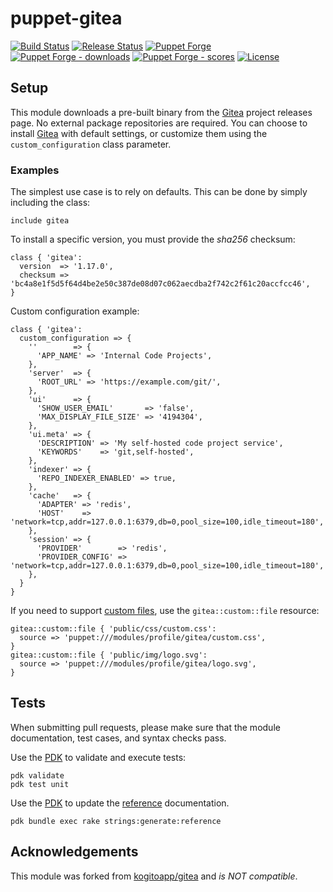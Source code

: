 # puppet-gitea

[![Build Status][workflow-ci-badge]][workflow-ci]
[![Release Status][workflow-release-badge]][workflow-release]
[![Puppet Forge][forge-badge]][forge-gitea]
[![Puppet Forge - downloads][forge-badge-dl]][forge-gitea]
[![Puppet Forge - scores][forge-badge-sc]][forge-gitea]
[![License][license-badge]](LICENSE)

## Setup

This module downloads a pre-built binary from the [Gitea] project releases
page. No external package repositories are required. You can choose to install
[Gitea] with default settings, or customize them using the
`custom_configuration` class parameter.

### Examples

The simplest use case is to rely on defaults. This can be done by simply
including the class:

```puppet
include gitea
```

To install a specific version, you must provide the _sha256_ checksum:

```puppet
class { 'gitea':
  version  => '1.17.0',
  checksum => 'bc4a8e1f5d5f64d4be2e50c387de08d07c062aecdba2f742c2f61c20accfcc46',
}
```

Custom configuration example:

```puppet
class { 'gitea':
  custom_configuration => {
    ''        => {
      'APP_NAME' => 'Internal Code Projects',
    },
    'server'  => {
      'ROOT_URL' => 'https://example.com/git/',
    },
    'ui'      => {
      'SHOW_USER_EMAIL'       => 'false',
      'MAX_DISPLAY_FILE_SIZE' => '4194304',
    },
    'ui.meta' => {
      'DESCRIPTION' => 'My self-hosted code project service',
      'KEYWORDS'    => 'git,self-hosted',
    },
    'indexer' => {
      'REPO_INDEXER_ENABLED' => true,
    },
    'cache'   => {
      'ADAPTER' => 'redis',
      'HOST'    => 'network=tcp,addr=127.0.0.1:6379,db=0,pool_size=100,idle_timeout=180',
    },
    'session' => {
      'PROVIDER'        => 'redis',
      'PROVIDER_CONFIG' => 'network=tcp,addr=127.0.0.1:6379,db=0,pool_size=100,idle_timeout=180',
    },
  }
}
```

If you need to support [custom files], use the `gitea::custom::file` resource:

```puppet
gitea::custom::file { 'public/css/custom.css':
  source => 'puppet:///modules/profile/gitea/custom.css',
}
gitea::custom::file { 'public/img/logo.svg':
  source => 'puppet:///modules/profile/gitea/logo.svg',
}
```

## Tests

When submitting pull requests, please make sure that the module documentation,
test cases, and syntax checks pass.

Use the [PDK] to validate and execute tests:

```console
pdk validate
pdk test unit
```

Use the [PDK] to update the [reference] documentation.

```console
pdk bundle exec rake strings:generate:reference
```

## Acknowledgements

This module was forked from [kogitoapp/gitea] and _is *NOT* compatible_.


[Gitea]: https://github.com/go-gitea/gitea
[PDK]: https://puppet.com/docs/pdk/2.x/pdk.html

[workflow-ci]: https://github.com/h0tw1r3/puppet-gitea/actions/workflows/ci.yml
[workflow-ci-badge]: https://github.com/h0tw1r3/puppet-gitea/actions/workflows/ci.yml/badge.svg
[workflow-release]: https://github.com/h0tw1r3/puppet-gitea/actions/workflows/release.yml
[workflow-release-badge]: https://github.com/h0tw1r3/puppet-gitea/actions/workflows/release.yml/badge.svg

[forge-gitea]: https://forge.puppetlabs.com/h0tw1r3/gitea
[forge-badge]: https://img.shields.io/puppetforge/v/h0tw1r3/gitea.svg
[forge-badge-dl]: https://img.shields.io/puppetforge/dt/h0tw1r3/gitea.svg
[forge-badge-sc]: https://img.shields.io/puppetforge/f/h0tw1r3/gitea.svg

[license-badge]: https://img.shields.io/badge/License-Apache_2.0-blue.svg

[kogitoapp/gitea]: https://forge.puppet.com/modules/kogitoapp/gitea
[reference]: REFERENCE.md
[custom files]: https://docs.gitea.io/en-us/customizing-gitea/
